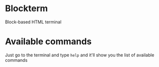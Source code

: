 # Blockterm
 Block-based HTML terminal

# Available commands
Just go to the terminal and type `help` and it'll show you the list of available commands

